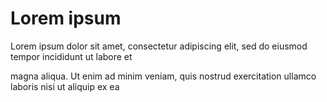 # Lorem ipsum
Lorem ipsum dolor sit amet, consectetur adipiscing elit, sed do eiusmod tempor incididunt ut labore et

magna aliqua. Ut enim ad minim veniam, quis nostrud exercitation ullamco laboris nisi ut aliquip ex ea
